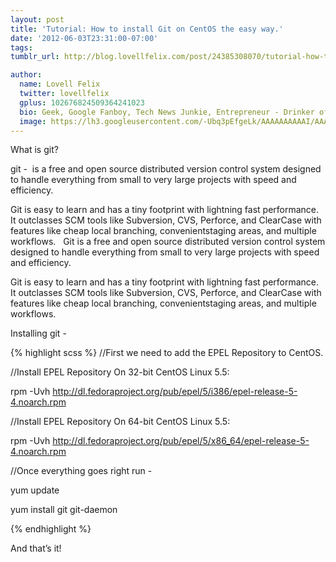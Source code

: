 ```yaml
---
layout: post
title: 'Tutorial: How to install Git on CentOS the easy way.'
date: '2012-06-03T23:31:00-07:00'
tags: 
tumblr_url: http://blog.lovellfelix.com/post/24385308070/tutorial-how-to-install-git-on-centos-the-easy-way

author:
  name: Lovell Felix
  twitter: lovellfelix
  gplus: 102676824509364241023
  bio: Geek, Google Fanboy, Tech News Junkie, Entrepreneur - Drinker of tea :)
  image: https://lh3.googleusercontent.com/-Ubq3pEfgeLk/AAAAAAAAAAI/AAAAAAAAOvs/nGutWDQ5OGc/s120-c/photo.jpg.png
---
```


What is git? 

git -  is a free and open source distributed version control system designed to handle everything from small to very large projects with speed and efficiency. 


Git is easy to learn and has a tiny footprint with lightning fast performance.
It outclasses SCM tools like Subversion, CVS, Perforce, and ClearCase with features like cheap local branching, convenientstaging areas, and multiple workflows.  
Git is a free and open source distributed version control system designed to handle everything from small to very large projects with speed and efficiency. 
<!-- more -->

Git is easy to learn and has a tiny footprint with lightning fast performance. It outclasses SCM tools like Subversion, CVS, Perforce, and ClearCase with features like cheap local branching, convenientstaging areas, and multiple workflows.


Installing git -

{% highlight scss %}
//First we need to add the EPEL Repository to CentOS.

//Install EPEL Repository On 32-bit CentOS Linux 5.5:

rpm -Uvh http://dl.fedoraproject.org/pub/epel/5/i386/epel-release-5-4.noarch.rpm

//Install EPEL Repository On 64-bit CentOS Linux 5.5:

rpm -Uvh http://dl.fedoraproject.org/pub/epel/5/x86_64/epel-release-5-4.noarch.rpm

//Once everything goes right run -

yum update

yum install git git-daemon

{% endhighlight %}

And that’s it! 
